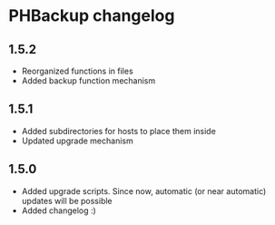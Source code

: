 # PHBackup changelog

## 1.5.2

* Reorganized functions in files
* Added backup function mechanism

## 1.5.1

* Added subdirectories for hosts to place them inside
* Updated upgrade mechanism

## 1.5.0

* Added upgrade scripts. Since now, automatic (or near automatic) updates will be possible
* Added changelog :)

